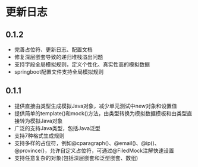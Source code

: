 # 更新日志

## 0.1.2

* 完善占位符、更新日志、配置文档
* 修复深层嵌套导致的递归堆栈溢出问题
* 支持字段全局模拟规则，定义个性化、真实性高的模拟数据
* springboot配置文件支持全局模拟规则

## 0.1.1

* 提供直接由类型生成模拟Java对象，减少单元测试中new对象和设置值
* 提供简单的template()和mock()方法，由类型转换为模拟数据模板和由类型直接转为模拟Java对象
* 广泛的支持Java类型，包括Java泛型
* 支持7种格式生成规则
* 支持多样的占位符，例如@cparagraph()、@email()、@ip()、@province()，允许自定义占位符，可通过@FiledMock注解快速设置
* 支持任意复杂的对象(包括深层嵌套和泛型嵌套、数组)

